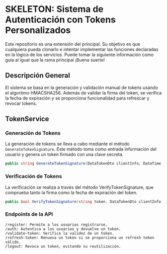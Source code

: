SKELETON: Sistema de Autenticación con Tokens Personalizados
==================================================

Este repositorio es una extensión del principal. Su objetivo es que cualquiera pueda clonarlo e intentar implementar las funciones declaradas en la lógica de los servicios. Puede tomar la siguiente información como guía al igual que la rama principal ¡Buena suerte!

Descripción General
-------------------

El sistema se basa en la generación y validación manual de tokens usando el algoritmo HMACSHA256. Además de validar la firma del token, se verifica la fecha de expiración y se proporciona funcionalidad para refrescar y revocar tokens.

TokenService
------------

### Generación de Tokens

La generación de tokens se lleva a cabo mediante el método `GenerateTokenSignature`. Este método toma como entrada información del usuario y genera un token firmado con una clave secreta.

```csharp
public string GenerateTokenSignature(DataTokenDto clientInfo, DateTime expiration);
```

### Verificación de Tokens

La verificación se realiza a través del método VerifyTokenSignature, que comprueba tanto la firma como la fecha de expiración del token.

```csharp
public bool VerifyTokenSignature(string token, DataTokenDto clientInfo, DateTime expiration);
```

### Endpoints de la API

    /register: Permite a los usuarios registrarse.
    /auth: Autentica a los usuarios y devuelve un token.
    /validate-token: Verifica la validez de un token.
    /refresh-token: Renueva un token si se proporciona un refresh token válido.
    /logout: Revoca un token, evitando su reutilización.